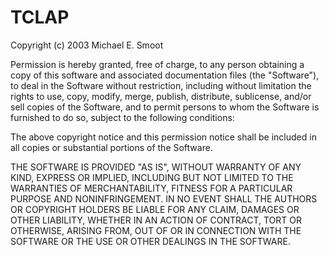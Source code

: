 # TCLAP

Copyright (c) 2003 Michael E. Smoot 

Permission is hereby granted, free of charge, to any person 
obtaining a copy of this software and associated documentation 
files (the "Software"), to deal in the Software without restriction, 
including without limitation the rights to use, copy, modify, merge, 
publish, distribute, sublicense, and/or sell copies of the Software, 
and to permit persons to whom the Software is furnished to do so, 
subject to the following conditions:

The above copyright notice and this permission notice shall be 
included in all copies or substantial portions of the Software.

THE SOFTWARE IS PROVIDED "AS IS", WITHOUT WARRANTY OF ANY KIND, 
EXPRESS OR IMPLIED, INCLUDING BUT NOT LIMITED TO THE WARRANTIES 
OF MERCHANTABILITY, FITNESS FOR A PARTICULAR PURPOSE AND 
NONINFRINGEMENT. IN NO EVENT SHALL THE AUTHORS OR COPYRIGHT HOLDERS 
BE LIABLE FOR ANY CLAIM, DAMAGES OR OTHER LIABILITY, WHETHER IN 
AN ACTION OF CONTRACT, TORT OR OTHERWISE, ARISING FROM, OUT OF OR 
IN CONNECTION WITH THE SOFTWARE OR THE USE OR OTHER DEALINGS IN 
THE SOFTWARE.


